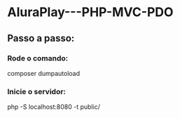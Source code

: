 # AluraPlay---PHP-MVC-PDO

## Passo a passo:

### Rode o comando:
composer dumpautoload
### Inicie o servidor:
php -S localhost:8080 -t public/
